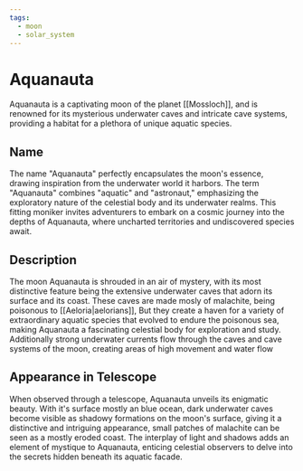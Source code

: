 ```yaml
---
tags:
  - moon
  - solar_system
---
```

# Aquanauta

Aquanauta is a captivating moon of the planet [[Mossloch]], and is renowned for its mysterious underwater caves and intricate cave systems, providing a habitat for a plethora of unique aquatic species.

## Name

The name "Aquanauta" perfectly encapsulates the moon's essence, drawing inspiration from the underwater world it harbors. The term "Aquanauta" combines "aquatic" and "astronaut," emphasizing the exploratory nature of the celestial body and its underwater realms. This fitting moniker invites adventurers to embark on a cosmic journey into the depths of Aquanauta, where uncharted territories and undiscovered species await.

## Description

The moon Aquanauta is shrouded in an air of mystery, with its most distinctive feature being the extensive underwater caves that adorn its surface and its coast. These caves are made mosly of malachite, being poisonous to [[Aeloria|aelorians]], But they create a haven for a variety of extraordinary aquatic species that evolved to endure the poisonous sea, making Aquanauta a fascinating celestial body for exploration and study. Additionally strong underwater currents flow through the caves and cave systems of the moon, creating areas of high movement and water flow

## Appearance in Telescope

When observed through a telescope, Aquanauta unveils its enigmatic beauty. With it's surface mostly an blue ocean, dark underwater caves become visible as shadowy formations on the moon's surface, giving it a distinctive and intriguing appearance, small patches of malachite can be seen as a mostly eroded coast. The interplay of light and shadows adds an element of mystique to Aquanauta, enticing celestial observers to delve into the secrets hidden beneath its aquatic facade.